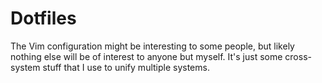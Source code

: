 Dotfiles
========

The Vim configuration might be interesting to some people,
but likely nothing else will be of interest to anyone but myself.
It's just some cross-system stuff that I use to unify multiple systems.
